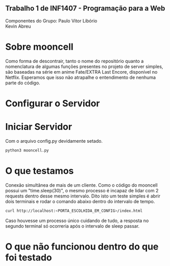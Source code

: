 ## Trabalho 1 de INF1407 - Programação para a Web
Componentes do Grupo:
Paulo Vitor Libório  
Kevin Abreu  
# Sobre mooncell
Como forma de descontrair, tanto o nome do repositório quanto a nomenclatura de algumas funções presentes 
no projeto de server simples, são baseadas na série em anime Fate/EXTRA Last Encore, disponível no Netflix. 
Esperamos que isso não atrapalhe o entendimento de nenhuma parte do código.

# Configurar o Servidor

# Iniciar Servidor
Com o arquivo config.py devidamente setado.

```bash
python3 mooncell.py
```
# O que testamos
Conexão simultânea de mais de um cliente.
Como o código do mooncell possui um "time.sleep(30)", o mesmo processo é incapaz de lidar com 2 requests dentro
desse mesmo intervalo.
Dito isto um teste simples é abrir dois terminais e rodar o comando abaixo dentro do intervalo de tempo.
```bash
curl http://localhost:<PORTA_ESCOLHIDA_EM_CONFIG>/index.html
```
Caso houvesse um processo único cuidando de tudo, a resposta no segundo terminal só ocorreria após o intervalo de sleep passar.

# O que não funcionou dentro do que foi testado